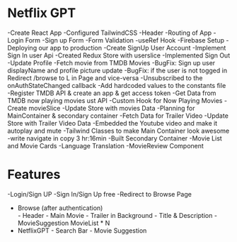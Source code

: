 # Netflix GPT

  -Create React App
  -Configured TailwindCSS
  -Header
  -Routing of App
  -Login Form
  -Sign up Form
  -Form Validation
  -useRef Hook
  -Firebase Setup
  -Deploying our app to production
  -Create SignUp User Account
  -Implement Sign In user Api
  -Created Redux Store with userslice
  -Implemented Sign Out 
  -Update Profile
  -Fetch movie from TMDB Movies
  -BugFix: Sign up user displayName and profile picture update
  -BugFix: if the user is not togged in Redirect /browse to L in Page and vice-versa
  -Unsubscribed to the onAuthStateChanged callback
  -Add hardcoded values to the constants file
  -Register TMDB API & create an app & get access token
  -Get Data from TMDB now playing movies ust API
  -Custom Hook for Now Playing Movies
  -Create movieSlice
  -Update Store with movies Data
  -Planning for MainContainer & secondary container
  -Fetch Data for Trailer Video
  -Update Store with Trailer Video Data
  -Embedded the Youtube video and make it autoplay and mute
  -Tailwind Classes to make Main Container look awesome
  -write navigate in copy 3 hr:16min
  -Built Secondary Container
  -Movie List and Movie Cards
  -Language Translation
  -MovieReview Component



  # Features
  -Login/Sign UP
    -Sign In/Sign Up free
    -Redirect to Browse Page
  - Browse (after authentication)  
        - Header
        - Main Movie
            - Trailer in Background
            - Title & Description
            - MovieSuggestion
                MovieList * N
  - NetflixGPT
        - Search Bar
        - Movie Suggestion